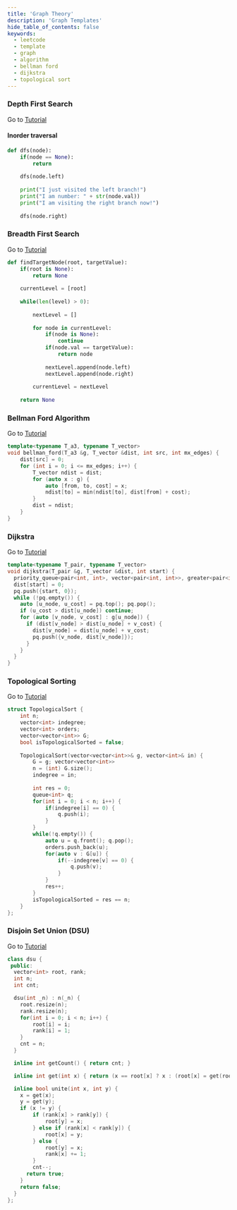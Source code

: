 ```yaml
---
title: 'Graph Theory'
description: 'Graph Templates'
hide_table_of_contents: false
keywords:
  - leetcode
  - template
  - graph
  - algorithm
  - bellman ford
  - dijkstra
  - topological sort
---
```




### Depth First Search


Go to [Tutorial](../tutorials/graph-theory/depth-first-search)

#### Inorder traversal
<Tabs>

<TabItem value="py" label="Python">

```py
def dfs(node):
    if(node == None):
        return
        
    dfs(node.left)
    
    print("I just visited the left branch!")
    print("I am number: " + str(node.val))
    print("I am visiting the right branch now!")
    
    dfs(node.right)
```
</TabItem>
</Tabs>



### Breadth First Search

Go to [Tutorial](../tutorials/graph-theory/breadth-first-search)

<Tabs>

<TabItem value="py" label="Python">

```py
def findTargetNode(root, targetValue):
    if(root is None):
        return None
    
    currentLevel = [root]
    
    while(len(level) > 0):
    
        nextLevel = []
        
        for node in currentLevel:
            if(node is None):
                continue
            if(node.val == targetValue):
                return node
                
            nextLevel.append(node.left)
            nextLevel.append(node.right)
       
        currentLevel = nextLevel
      
    return None

```
</TabItem>
</Tabs>



### Bellman Ford Algorithm

Go to [Tutorial](../tutorials/graph-theory/bellman-ford-algorithm)

<Tabs>
<TabItem value="cpp" label="C++">

```cpp
template<typename T_a3, typename T_vector>
void bellman_ford(T_a3 &g, T_vector &dist, int src, int mx_edges) {
    dist[src] = 0;
    for (int i = 0; i <= mx_edges; i++) {
        T_vector ndist = dist;
        for (auto x : g) {
            auto [from, to, cost] = x;
            ndist[to] = min(ndist[to], dist[from] + cost);
        }
        dist = ndist;
    }
}
```

</TabItem>
</Tabs>

### Dijkstra

Go to [Tutorial](../tutorials/graph-theory/dijkstra)

<Tabs>
<TabItem value="cpp" label="C++">

```cpp
template<typename T_pair, typename T_vector>
void dijkstra(T_pair &g, T_vector &dist, int start) {
  priority_queue<pair<int, int>, vector<pair<int, int>>, greater<pair<int, int>>> pq;
  dist[start] = 0;
  pq.push({start, 0});
  while (!pq.empty()) {
    auto [u_node, u_cost] = pq.top(); pq.pop();
    if (u_cost > dist[u_node]) continue;
    for (auto [v_node, v_cost] : g[u_node]) {
      if (dist[v_node] > dist[u_node] + v_cost) {
        dist[v_node] = dist[u_node] + v_cost;
        pq.push({v_node, dist[v_node]});
      }
    }
  }
}
```

</TabItem>
</Tabs>

### Topological Sorting

Go to [Tutorial](../tutorials/graph-theory/topological-sorting)

<Tabs>
<TabItem value="cpp" label="C++">

```cpp
struct TopologicalSort {
    int n;
    vector<int> indegree;
    vector<int> orders;
    vector<vector<int>> G;
    bool isTopologicalSorted = false;
    
    TopologicalSort(vector<vector<int>>& g, vector<int>& in) {
        G = g; vector<vector<int>>
        n = (int) G.size();
        indegree = in;
        
        int res = 0;
        queue<int> q;
        for(int i = 0; i < n; i++) {
            if(indegree[i] == 0) {
                q.push(i);
            }
        }
        while(!q.empty()) {
            auto u = q.front(); q.pop();
            orders.push_back(u);
            for(auto v : G[u]) {
                if(--indegree[v] == 0) {
                    q.push(v);
                }
            }
            res++;
        }
        isTopologicalSorted = res == n;
    }
};
```

</TabItem>
</Tabs>

### Disjoin Set Union (DSU)

Go to [Tutorial](../tutorials/graph-theory/disjoint-set-union)

<Tabs>
<TabItem value="cpp" label="C++">

```cpp
class dsu {
 public:
  vector<int> root, rank;
  int n;
  int cnt;

  dsu(int _n) : n(_n) {
    root.resize(n);
    rank.resize(n);
    for(int i = 0; i < n; i++) {
        root[i] = i;
        rank[i] = 1;
    }
    cnt = n;
  }

  inline int getCount() { return cnt; }

  inline int get(int x) { return (x == root[x] ? x : (root[x] = get(root[x]))); }

  inline bool unite(int x, int y) {
    x = get(x);
    y = get(y);
    if (x != y) {
        if (rank[x] > rank[y]) {
            root[y] = x;
        } else if (rank[x] < rank[y]) {
            root[x] = y;
        } else {
            root[y] = x;
            rank[x] += 1;
        }
        cnt--;
      return true;
    }
    return false;
  }
};
```

</TabItem>
</Tabs>